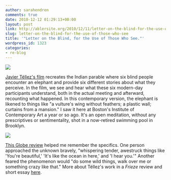 ```yaml
---
author: sarahendren
comments: true
date: 2010-12-12 01:29:13+00:00
layout: post
link: http://ablersite.org/2010/12/11/letter-on-the-blind-for-the-use-of-those-who-see/
slug: letter-on-the-blind-for-the-use-of-those-who-see
title: '"Letter on the Blind, for the Use of Those Who See."'
wordpress_id: 1323
categories:
- re-blog
---
```


[![](http://ablersite.files.wordpress.com/2010/12/artist_tellez.jpg)](http://ablersite.files.wordpress.com/2010/12/artist_tellez.jpg)

[Javier Téllez's film](http://www.frieze.com/issue/article/javier_tellez/) recreates the Indian parable where six blind people encounter an elephant and provide six different stories about what they perceive. In the film, we see and hear what these six modern-day participants understand, both in the actual meeting and afterward, recounting what happened. In this contemporary version, the elephant is likened to things like "a vulture's wing without feathers; a plastic wall; curtains from a mansion." I saw it here at Boston's Institute of Contemporary Art a year or so ago. It's an open meditation, without any prescriptives or sentimentality, shot in a now-retired swimming pool in Brooklyn.

[![](http://ablersite.files.wordpress.com/2010/12/tellez.jpg)](http://ablersite.files.wordpress.com/2010/12/tellez.jpg)

[This Globe review](http://www.boston.com/ae/theater_arts/articles/2009/03/27/hands_on_experiments/?page=1) helped me remember the specifics. One person approached the unknown bravely, "whispering tender, awestruck things like 'You're beautiful,' 'It's like the ocean in here,' and 'I hear you.'" Another feared the phenomenon would "do some wild things, walk over me or something crazy like that." More about Téllez's work in a _Frieze_ review and short essay [here](http://www.frieze.com/issue/article/javier_tellez/).

